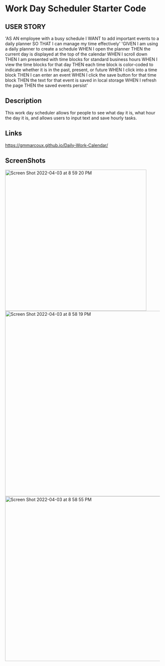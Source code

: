 # Work Day Scheduler Starter Code

## USER STORY 
 'AS AN employee with a busy schedule
I WANT to add important events to a daily planner
SO THAT I can manage my time effectively'
 'GIVEN I am using a daily planner to create a schedule
WHEN I open the planner
THEN the current day is displayed at the top of the calendar
WHEN I scroll down
THEN I am presented with time blocks for standard business hours
WHEN I view the time blocks for that day
THEN each time block is color-coded to indicate whether it is in the past, present, or future
WHEN I click into a time block
THEN I can enter an event
WHEN I click the save button for that time block
THEN the text for that event is saved in local storage
WHEN I refresh the page
THEN the saved events persist'

## Description 
This work day scheduler allows for people to see what day it is, what hour the day it is, and allows users to input text and save hourly tasks.

## Links
https://gmmarcoux.github.io/Daily-Work-Calendar/

## ScreenShots
<img width="460" alt="Screen Shot 2022-04-03 at 8 59 20 PM" src="https://user-images.githubusercontent.com/98123372/161462088-75d29298-6945-4f35-aed8-132f856d7488.png">
<img width="604" alt="Screen Shot 2022-04-03 at 8 58 19 PM" src="https://user-images.githubusercontent.com/98123372/161462096-51b66ac4-ef5d-4d58-9a42-07ff426990dd.png">
<img width="537" alt="Screen Shot 2022-04-03 at 8 58 55 PM" src="https://user-images.githubusercontent.com/98123372/161462102-8d18b7bc-efc6-4bbb-9303-7f2d4ded57d8.png">
